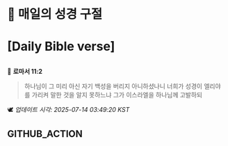 # 🙏 매일의 성경 구절
# [Daily Bible verse]
##
<!-- START_BIBLE_VERSE -->
📖 **로마서 11:2**
> 하나님이 그 미리 아신 자기 백성을 버리지 아니하셨나니 너희가 성경이 엘리야를 가리켜 말한 것을 알지 못하느냐 그가 이스라엘을 하나님께 고발하되

🕊️ _업데이트 시각: 2025-07-14 03:49:20 KST_
  <!-- END_BIBLE_VERSE -->
## GITHUB_ACTION
